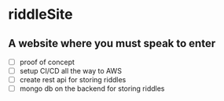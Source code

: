 # riddleSite

## A website where you must speak to enter 
- [ ] proof of concept 
- [ ] setup CI/CD all the way to AWS 
- [ ] create rest api for storing riddles 
- [ ] mongo db on the backend for storing riddles 